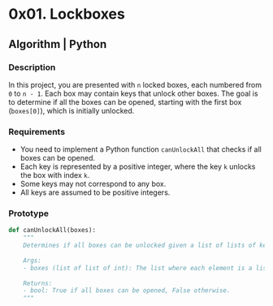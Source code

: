 # 0x01. Lockboxes

## Algorithm | Python

### Description
In this project, you are presented with `n` locked boxes, each numbered from `0` to `n - 1`. Each box may contain keys that unlock other boxes. The goal is to determine if all the boxes can be opened, starting with the first box (`boxes[0]`), which is initially unlocked.

### Requirements
- You need to implement a Python function `canUnlockAll` that checks if all boxes can be opened.
- Each key is represented by a positive integer, where the key `k` unlocks the box with index `k`.
- Some keys may not correspond to any box.
- All keys are assumed to be positive integers.

### Prototype
```python
def canUnlockAll(boxes):
    """
    Determines if all boxes can be unlocked given a list of lists of keys.
    
    Args:
    - boxes (list of list of int): The list where each element is a list of keys in a box.
    
    Returns:
    - bool: True if all boxes can be opened, False otherwise.
    """

